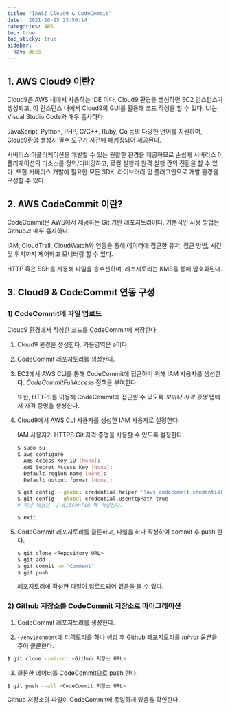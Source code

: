 ```yaml
---
title: "[AWS] Cloud9 & CodeCommit"
date: '2021-10-25 23:50:14'
categories: AWS
toc: true
toc_sticky: true
sidebar:
  nav: docs
---
```

## 1. AWS Cloud9 이란?

Cloud9은 AWS 내에서 사용하는 IDE 이다. Cloud9 환경을 생성하면 EC2 인스턴스가 생성되고, 이 인스턴스 내에서 Cloud9의 GUI를 활용해 코드 작성을 할 수 있다. UI는 Visual Studio Code와 매우 흡사하다. 

JavaScript, Python, PHP, C/C++, Ruby, Go 등의 다양한 언어를 지원하며, Cloud9환경 생성시 필수 도구가 사전에 패키징되어 제공된다.

서버리스 어플리케이션을 개발할 수 있는 원활한 환경을 제공하므로 손쉽게 서버리스 어플리케이션의 리소스를 정의/디버깅하고, 로컬 실행과 원격 실행 간의 전환을 할 수 있다. 또한 서버리스 개발에 필요한 모든 SDK, 라이브러리 및 플러그인으로 개발 환경을 구성할 수 있다.



## 2. AWS CodeCommit 이란?

CodeCommit은 AWS에서 제공하는 Git 기반 레포지토리이다. 기본적인 사용 방법은 Github과 매우 흡사하다. 

IAM, CloudTrail, CloudWatch와 연동을 통해 데이터에 접근한 유저, 접근 방법, 시간 및 위치까지 제어하고 모니터링 할 수 있다.

HTTP 혹은 SSH를 사용해 파일을 송수신하며, 레포지토리는 KMS를 통해 암호화된다.



## 3. Cloud9 & CodeCommit 연동 구성

### 1) CodeCommit에 파일 업로드

Cloud9 환경에서 작성한 코드를 CodeCommit에 저장한다.



1. Cloud9 환경을 생성한다. 가용영역은 a이다.



2. CodeCommit 레포지토리를 생성한다.



3. EC2에서 AWS CLI를 통해 CodeCommit에 접근하기 위해 IAM 사용자를 생성한다. *CodeCommitFullAccess* 정책을 부여한다.

   또한, HTTPS를 이용해 CodeCommit에 접근할 수 있도록 *보아나 자격 증명*  탭에서 자격 증명을 생성한다.



4. Cloud9에서 AWS CLI 사용자를 생성한 IAM 사용자로 설정한다. 

   IAM 사용자가 HTTPS Git 자격 증명을 사용할 수 있도록 설정한다. 

   ```bash
   $ sudo su
   $ aws configure
     AWS Access Key ID [None]:
     AWS Secret Access Key [None]:
     Default region name [None]: 
     Default output format [None]:
   
   $ git config --global credential.helper '!aws codecommit credential-helper $@'
   $ git config --global credential.UseHttpPath true
   # 해당 내용은 ~/.gitconfig 에 저장된다.
   
   $ exit
   ```



5. CodeCommit 레포지토리를 클론하고, 파일을 하나 작성하여 commit 후 push 한다.

   ```bash
   $ git clone <Repository URL>
   $ git add .
   $ git commit -m "Comment"
   $ git push
   ```

   레포지토리에 작성한 파일이 업로드되어 있음을 볼 수 있다.





### 2) Github 저장소를 CodeCommit 저장소로 마이그레이션

1. CodeCommit 레포지토리를 생성한다.



2. ```~/environment```에 디렉토리를 하나 생성 후 Github 레포지토리를 *mirror* 옵션을 주어 클론한다.

```bash
$ git clone --mirror <Github 저장소 URL>
```



3. 클론한 데이터를 CodeCommit으로 push 한다.

```bash
$ git push --all <CodeCommit 저장소 URL>
```



Github 저장소의 파일이 CodeCommit에 동일하게 있음을 확인한다.

